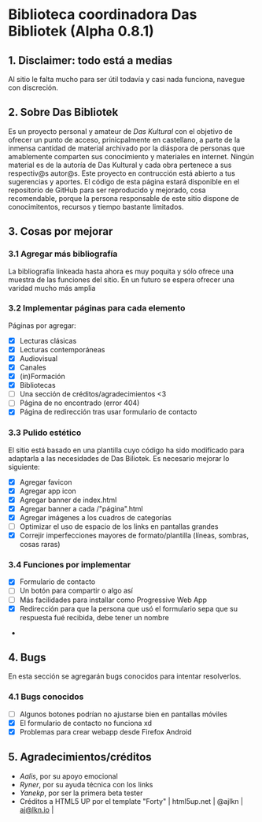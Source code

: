 # Biblioteca coordinadora Das Bibliotek (Alpha 0.8.1)
## 1. Disclaimer: todo está a medias
Al sitio le falta mucho para ser útil todavía y casi nada funciona, navegue con discreción.

## 2. Sobre Das Bibliotek
Es un proyecto personal y amateur de <i>Das Kultural</i> con el objetivo de ofrecer un punto de acceso, prinicpalmente en castellano, a parte de la inmensa cantidad de material archivado por la diáspora de personas que amablemente comparten sus conocimiento y materiales en internet. Ningún material es de la autoría de Das Kultural y cada obra pertenece a sus respectiv@s autor@s.
Este proyecto en contrucción está abierto a tus sugerencias y aportes. El código de esta página estará disponible en el repositorio de GitHub para ser reproducido y mejorado, cosa recomendable, porque la persona responsable de este sitio dispone de conocimitentos, recursos y tiempo bastante limitados.

## 3. Cosas por mejorar
### 3.1 Agregar más bibliografía
La bibliografía linkeada hasta ahora es muy poquita y sólo ofrece una muestra de las funciones del sitio. En un futuro se espera ofrecer una varidad mucho más amplia

### 3.2 Implementar páginas para cada elemento
Páginas por agregar:
- [x] Lecturas clásicas
- [x] Lecturas contemporáneas
- [x] Audiovisual
- [x] Canales
- [x] (in)Formación
- [x] Bibliotecas
- [ ] Una sección de créditos/agradecimientos <3
- [ ] Página de no encontrado (error 404)
- [x] Página de redirección tras usar formulario de contacto

### 3.3 Pulido estético
El sitio está basado en una plantilla cuyo código ha sido modificado para adaptarla a las necesidades de Das Biliotek. Es necesario mejorar lo siguiente:
- [X] Agregar favicon
- [X] Agregar app icon
- [x] Agregar banner de index.html
- [X] Agregar banner a cada /"página".html
- [X] Agregar imágenes a los cuadros de categorías
- [ ] Optimizar el uso de espacio de los links en pantallas grandes
- [x] Correjir imperfecciones mayores de formato/plantilla (líneas, sombras, cosas raras)

### 3.4 Funciones por implementar
- [X] Formulario de contacto
- [ ] Un botón para compartir o algo así
- [ ] Más facilidades para installar como Progressive Web App
- [X] Redirección para que la persona que usó el formulario sepa que su respuesta fué recibida, debe tener un nombre
- 

## 4. Bugs
En esta sección se agregarán bugs conocidos para intentar resolverlos.

### 4.1 Bugs conocidos
- [ ] Algunos botones podrían no ajustarse bien en pantallas móviles 
- [x] El formulario de contacto no funciona xd
- [x] Problemas para crear webapp desde Firefox Android

## 5. Agradecimientos/créditos 

- _Aalis_, por su apoyo emocional
- _Ryner_, por su ayuda técnica con los links
- _Yanekp_, por ser la primera beta tester
- Créditos a HTML5 UP por el template "Forty" | html5up.net | @ajlkn | aj@lkn.io |
